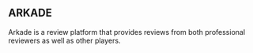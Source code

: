 ## ARKADE

Arkade is a review platform that provides reviews from both professional reviewers as well as other players.
